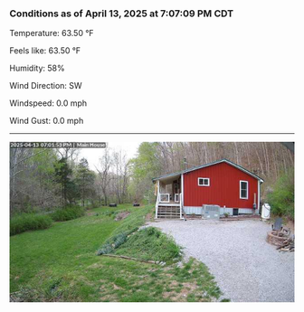 ### Conditions as of April 13, 2025 at 7:07:09 PM CDT 

Temperature: 63.50 &deg;F

Feels like: 63.50 &deg;F

Humidity: 58%

Wind Direction: SW

Windspeed: 0.0 mph

Wind Gust: 0.0 mph

---

<img src="./images/latest.jpeg"/>

